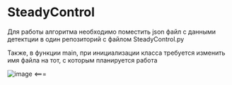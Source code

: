 # SteadyControl

Для работы алгоритма необходимо поместить json файл с данными детектции в один репозиторий с файлом SteadyControl.py 

Также, в функции main, при инициализации класса требуется изменить имя файла на тот, с которым планируется работа

![image](https://github.com/bezzyd/SteadyControl/assets/108952492/47180114-2339-4148-b3a5-bb801f9cf9fc) <===
